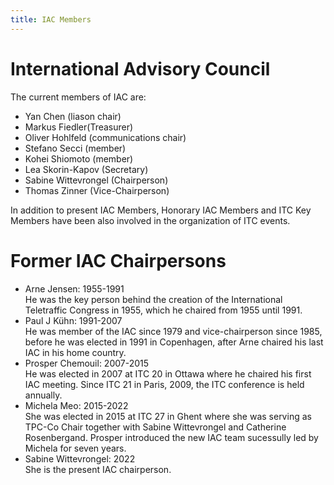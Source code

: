 ```yaml
---
title: IAC Members
---
```


# International Advisory Council


The current members of IAC are:
  
  * Yan Chen (liason chair)
  * Markus Fiedler(Treasurer)
  * Oliver Hohlfeld (communications chair)
  * Stefano Secci (member)
  * Kohei Shiomoto (member)
  * Lea Skorin-Kapov (Secretary)
  * Sabine Wittevrongel (Chairperson)
  * Thomas Zinner (Vice-Chairperson) 

In addition to present IAC Members, Honorary IAC Members and ITC Key Members have been also involved in the organization of ITC events.

# Former IAC Chairpersons

  * Arne Jensen: 1955-1991<br/>
He was the key person behind the creation of the International Teletraffic Congress in 1955, which he chaired from 1955 until 1991.
  * Paul J Kühn: 1991-2007<br/>
He was member of the IAC since 1979 and vice-chairperson since 1985, before he was elected in 1991 in Copenhagen, after Arne chaired his last IAC in his home country.
  * Prosper Chemouil: 2007-2015<br/>
He was elected in 2007 at ITC 20 in Ottawa where he chaired his first IAC meeting. Since ITC 21 in Paris, 2009, the ITC conference is held annually.
  * Michela Meo: 2015-2022<br/>
She was elected in 2015 at ITC 27 in Ghent where she was serving as TPC-Co Chair together with  Sabine Wittevrongel and Catherine Rosenbergand. Prosper introduced the new IAC team sucessully led by Michela for seven years.
  * Sabine Wittevrongel: 2022<br/>
  She is the present IAC chairperson.



